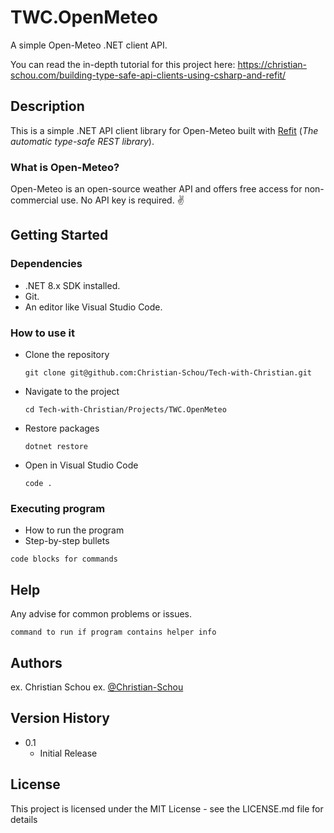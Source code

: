 # TWC.OpenMeteo

A simple Open-Meteo .NET client API.

You can read the in-depth tutorial for this project here: https://christian-schou.com/building-type-safe-api-clients-using-csharp-and-refit/

## Description

This is a simple .NET API client library for Open-Meteo built with [Refit](https://github.com/reactiveui/refit) (*The automatic type-safe REST library*).

### What is Open-Meteo?
Open-Meteo is an open-source weather API and offers free access for non-commercial use. No API key is required. ✌️

## Getting Started

### Dependencies

* .NET 8.x SDK installed.
* Git.
* An editor like Visual Studio Code.

### How to use it

* Clone the repository
  ```
  git clone git@github.com:Christian-Schou/Tech-with-Christian.git
  ```
* Navigate to the project
  ```
  cd Tech-with-Christian/Projects/TWC.OpenMeteo
  ```
* Restore packages
  ```
  dotnet restore
  ```
* Open in Visual Studio Code
  ```
  code .
  ```

### Executing program

* How to run the program
* Step-by-step bullets
```
code blocks for commands
```

## Help

Any advise for common problems or issues.
```
command to run if program contains helper info
```

## Authors

ex. Christian Schou
ex. [@Christian-Schou](https://github.com/Christian-Schou)

## Version History

* 0.1
    * Initial Release

## License

This project is licensed under the MIT License - see the LICENSE.md file for details
